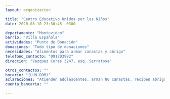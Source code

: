 ```yaml
---
layout: organizacion

title: "Centro Educativo Unidos por los Niños"
date: 2020-08-10 23:30:45 -0300

departamento: "Montevideo"
barrio: "Villa Española"
actividades: "Punto de Donación"
donaciones: "Todo tipo de donaciones"
necesidades: "Alimentos para armar canastas y abrigo"
telefono_contacto: "091203982"
direccion: "Vazquez Cores 3247, esq. Serratosa"

otros_contactos: ""
horario: "(LUN-DOM)"
aclaraciones: "Atienden adolescentes, arman 80 canastas, reciben abrigo"
cuenta_bancaria: ""

---
```

